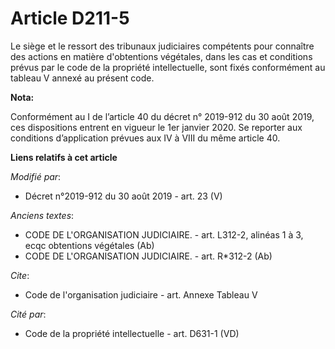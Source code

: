 # Article D211-5

Le siège et le ressort des   tribunaux judiciaires compétents pour connaître des actions en matière d'obtentions végétales,
dans les cas et conditions prévus par le code de la propriété intellectuelle, sont fixés conformément au tableau V annexé au
présent code.

**Nota:**

Conformément au I de l’article 40 du décret n° 2019-912 du 30 août 2019, ces dispositions entrent en vigueur le 1er janvier
2020. Se reporter aux conditions d’application prévues aux IV à VIII du même article 40.

**Liens relatifs à cet article**

_Modifié par_:

  - Décret n°2019-912 du 30 août 2019 - art. 23 (V)

_Anciens textes_:

  - CODE DE L'ORGANISATION JUDICIAIRE. - art. L312-2, alinéas 1 à 3, ecqc obtentions végétales (Ab)
  - CODE DE L'ORGANISATION JUDICIAIRE. - art. R*312-2 (Ab)

_Cite_:

  - Code de l'organisation judiciaire - art. Annexe Tableau V

_Cité par_:

  - Code de la propriété intellectuelle - art. D631-1 (VD)
